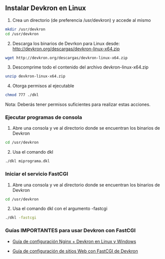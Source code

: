 ## Instalar Devkron en Linux

1. Crea un directorio (de preferencia /usr/devkron) y accede al mismo
```bash
mkdir /usr/devkron
cd /usr/devkron
```
2. Descarga los binarios de Devrkon para Linux desde: http://devkron.org/descargas/devkron-linux-x64.zip 
```bash
wget http://devkron.org/descargas/devkron-linux-x64.zip 
```
3. Descomprime todo el contenido del archivo devkron-linux-x64.zip
```bash
unzip devkron-linux-x64.zip
```
4. Otorga permisos al ejecutable
```bash
chmod 777 ./dkl
```

Nota: Deberás tener permisos suficientes para realizar estas acciones.

### Ejecutar programas de consola

1. Abre una consola y ve al directorio donde se encuentran los binarios de Devkron
```bash
cd /usr/devkron
```
2. Usa el comando dkl
```bash
./dkl miprograma.dkl
```

### Iniciar el servicio FastCGI
1. Abre una consola y ve al directorio donde se encuentran los binarios de Devkron
```bash
cd /usr/devkron
```
2. Usa el comando dkl con el argumento -fastcgi
```bash
./dkl -fastcgi
```

### Guías IMPORTANTES para usar Devkron con FastCGI

* [Guía de configuración Nginx + Devkron en Linux y Windows](../nginx-fastcgi.md)

* [Guía de configuración de sitios Web con FastCGI de Devkron](../devrkon-fastcgi.md)
